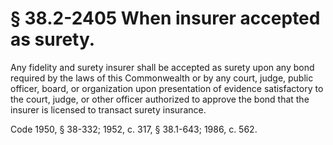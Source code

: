 # § 38.2-2405 When insurer accepted as surety.

<p>Any fidelity and surety insurer shall be accepted as surety upon any bond required by the laws of this Commonwealth or by any court, judge, public officer, board, or organization upon presentation of evidence satisfactory to the court, judge, or other officer authorized to approve the bond that the insurer is licensed to transact surety insurance.</p><p>Code 1950, § 38-332; 1952, c. 317, § 38.1-643; 1986, c. 562.</p>